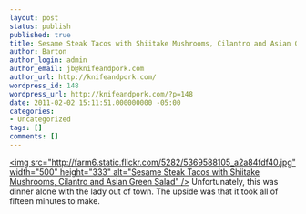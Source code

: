 ```yaml
---
layout: post
status: publish
published: true
title: Sesame Steak Tacos with Shiitake Mushrooms, Cilantro and Asian Green Salad
author: Barton
author_login: admin
author_email: jb@knifeandpork.com
author_url: http://knifeandpork.com/
wordpress_id: 148
wordpress_url: http://knifeandpork.com/?p=148
date: 2011-02-02 15:11:51.000000000 -05:00
categories:
- Uncategorized
tags: []
comments: []
---
```

<a href="http:&#47;&#47;www.flickr.com&#47;photos&#47;phy5ics&#47;5369588105&#47;" title="Sesame Steak Tacos with Shiitake Mushrooms, Cilantro and Asian Green Salad by phy5ics, on Flickr"><img src="http:&#47;&#47;farm6.static.flickr.com&#47;5282&#47;5369588105_a2a84fdf40.jpg" width="500" height="333" alt="Sesame Steak Tacos with Shiitake Mushrooms, Cilantro and Asian Green Salad" &#47;></a>
Unfortunately, this was dinner alone with the lady out of town.  The upside was that it took all of fifteen minutes to make.
